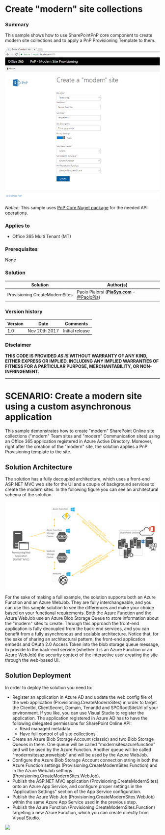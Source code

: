 # Create "modern" site collections #

### Summary ###
This sample shows how to use SharePointPnP core component to create modern site collections and to apply a PnP Provisioning Template to them.

![The Web UI of the Provisioning sample application](./images/Provisioning.CreateModernSites-Web-UI.png)

*Notice*: This sample uses [PnP Core Nuget package](https://github.com/SharePoint/PnP-Sites-Core) for the needed API operations.

### Applies to ###
-  Office 365 Multi Tenant (MT)

### Prerequisites ###
None

### Solution ###
Solution | Author(s)
---------|----------
Provisioning.CreateModernSites | Paolo Pialorsi (**[PiaSys.com](https://piasys.com/)** - [@PaoloPia](https://twitter.com/PaoloPia))

### Version history ###
Version  | Date | Comments
---------| -----| --------
1.0  | Nov 20th 2017 | Initial release

### Disclaimer ###
**THIS CODE IS PROVIDED *AS IS* WITHOUT WARRANTY OF ANY KIND, EITHER EXPRESS OR IMPLIED, INCLUDING ANY IMPLIED WARRANTIES OF FITNESS FOR A PARTICULAR PURPOSE, MERCHANTABILITY, OR NON-INFRINGEMENT.**


----------
# SCENARIO: Create a modern site using a custom asynchronous application #
This sample demonstrates how to create "modern" SharePoint Online site collections ("modern" Team sites and "modern" Communication sites) using an Office 365 application registered in Azure Active Directory. Moreover, right after the creation of the "modern" site, the solution applies a PnP Provisioning template to the site.

## Solution Architecture ##
The solution has a fully decoupled architecture, which uses a front-end ASP.NET MVC web site for the UI and a couple of background services to create the modern sites. In the following figure you can see an architectural schema of the solution.

![The Web UI of the Provisioning sample application](./images/Provisioning.CreateModernSites.Architecture.png)

For the sake of making a full example, the solution supports both an Azure Function and an Azure WebJob. They are fully interchangeable, and you can use this sample solution to see the differences and make your choice based on your functional requirements. Both the Azure Function and the Azure WebJob use an Azure Blob Storage Queue to store information about the "modern" sites to create. Through this approach the front-end application is fully decoupled from the back-end services, and you can benefit from a fully asynchronous and scalable architecture.
Notice that, for the sake of sharing an architectural pattern, the front-end application embeds and OAuth 2.0 Access Token into the blob storage queue message, to provide to the back-end service (whether it is an Azure Function or an Azure WebJob) the security context of the interactive user creating the site through the web-based UI.

## Solution Deployment ##
In order to deploy the solution you need to:
* Register an application in Azure AD and update the web.config file of the web application (Provisioning.CreateModernSites) in order to target the ClientId, ClientSecret, Domain, TenantId and SPORootSiteUrl of your environment. If you like, you can use Visual Studio to register the application. The application registered in Azure AD has to have the following delegated permissions for SharePoint Online API:
    * Read managed metadata
    * Have full control  of all site collections
* Create an Azure Blob Storage Account (classic) and two Blob Storage Queues in there. One queue will be called "modernsitesazurefunction" and will be used by the Azure Function. Another queue will be called "modernsitesazurewebjob" and will be used by the Azure WebJob. 
* Configure the Azure Blob Storage Account connection string in both the Azure Function settings (Provisioning.CreateModernSites.Function) and  in the Azure WebJob settings (Provisioning.CreateModernSites.WebJob).
* Publish the ASP.NET MVC application (Provisioning.CreateModernSites) onto an Azure App Service, and configure proper settings in the "Application Settings" section of the App Service configuration.
* Publish the Azure Web Job (Provisioning.CreateModernSites.WebJob) within the same Azure App Service used in the  previous step.
* Publish the Azure Function (Provisioning.CreateModernSites.Function) targeting a new Azure Function, which you can create directly from Visual Studio.

<img src="https://telemetry.sharepointpnp.com/pnp/samples/Provisioning.CreateModernSites" />